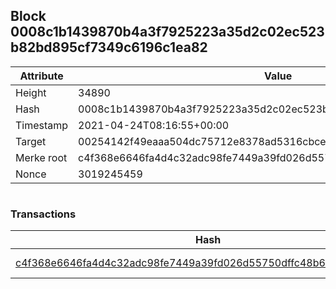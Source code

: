 ## Block 0008c1b1439870b4a3f7925223a35d2c02ec523b82bd895cf7349c6196c1ea82

Attribute | Value
--- | ---
Height | 34890
Hash | 0008c1b1439870b4a3f7925223a35d2c02ec523b82bd895cf7349c6196c1ea82
Timestamp | 2021-04-24T08:16:55+00:00
Target | 00254142f49eaaa504dc75712e8378ad5316cbcead634704b3734b6271167cc4
Merke root | c4f368e6646fa4d4c32adc98fe7449a39fd026d55750dffc48b6118eb324c06c
Nonce | 3019245459

```

```

### Transactions

Hash | Amount
--- | ---
[c4f368e6646fa4d4c32adc98fe7449a39fd026d55750dffc48b6118eb324c06c](c4f368e6646fa4d4c32adc98fe7449a39fd026d55750dffc48b6118eb324c06c.md) | 10.00000000 SKEPTI 
